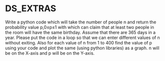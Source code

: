 # DS_EXTRAS
Write a python code which will take the number of people n and return the probability value p,0≤p≤1 with which can claim that at least two people in the room will have the same birthday.  Assume that there are 365 days in a year. Please put the code in a loop so that we can enter different values of n without exiting.
Also for each value of n from 1 to 400 find the value of p using your code and plot the same (using python libraries) as a graph. n will be on the X-axis and p will be on the Y-axis.
